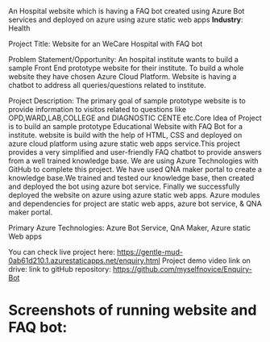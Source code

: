</h3>An Hospital website which is having a FAQ bot created using Azure Bot services and deployed on azure using azure static web apps</h3>
<b>Industry</b>: Health

Project Title: Website for an WeCare Hospital with FAQ bot

Problem Statement/Opportunity: An hospital institute wants to build a sample Front End prototype website for their institute. To build a whole website they have chosen Azure Cloud Platform. Website is having a chatbot to address all queries/questions related to institute.

Project Description: The primary goal of sample prototype website is to provide information to visitos related to questions like OPD,WARD,LAB,COLLEGE and DIAGNOSTIC CENTE etc.Core Idea of Project is to build an sample prototype Educational Website with FAQ Bot for a institute. website is build with the help of HTML, CSS and deployed on azure cloud platform using azure static web apps service.This project provides a very simplified and user-friendly FAQ chatbot to provide answers from a well trained knowledge base.
We are using Azure Technologies with GitHub to complete this project. We have used QNA maker portal to create a knowledge base.We trained and tested our knowledge base, then created and deployed the bot using azure bot service. Finally we successfully deployed the website on azure using azure static web apps. Azure modules and dependencies for project are static web apps, azure bot service, & QNA maker portal.

Primary Azure Technologies: Azure Bot Service, QnA Maker, Azure static Web apps

You can check live project here: https://gentle-mud-0ab61d210.1.azurestaticapps.net/enquiry.html
Project demo video link on drive: 
link to gitHub repository: https://github.com/myselfnovice/Enquiry-Bot

<h1>Screenshots of running website and FAQ bot:</h1>
